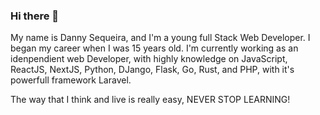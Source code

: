 ### Hi there 👋
My name is Danny Sequeira, and I'm a young full Stack Web Developer. I began my career when I was 15 years old. 
I'm currently working as an idenpendient web Developer, with highly knowledge on JavaScript, ReactJS, NextJS, Python, DJango, Flask, Go, Rust, and PHP, with it's powerfull framework Laravel.

The way that I think and live is really easy, NEVER STOP LEARNING!

<!--
**Rdani2005/rdani2005** is a ✨ _special_ ✨ repository because its `README.md` (this file) appears on your GitHub profile.
Here are some ideas to get you started:
- 🔭 I’m currently working on ...
- 🌱 I’m currently learning ...
- 👯 I’m looking to collaborate on ...
- 🤔 I’m looking for help with ...
- 💬 Ask me about ...
- 📫 How to reach me: ...
- 😄 Pronouns: ...
- ⚡ Fun fact: ...
-->